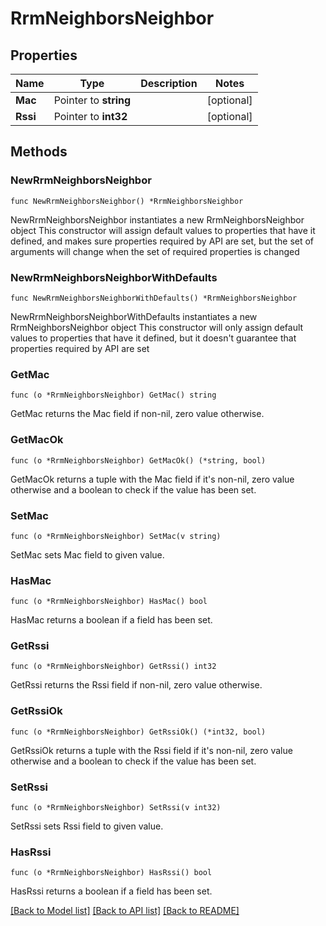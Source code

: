 # RrmNeighborsNeighbor

## Properties

Name | Type | Description | Notes
------------ | ------------- | ------------- | -------------
**Mac** | Pointer to **string** |  | [optional] 
**Rssi** | Pointer to **int32** |  | [optional] 

## Methods

### NewRrmNeighborsNeighbor

`func NewRrmNeighborsNeighbor() *RrmNeighborsNeighbor`

NewRrmNeighborsNeighbor instantiates a new RrmNeighborsNeighbor object
This constructor will assign default values to properties that have it defined,
and makes sure properties required by API are set, but the set of arguments
will change when the set of required properties is changed

### NewRrmNeighborsNeighborWithDefaults

`func NewRrmNeighborsNeighborWithDefaults() *RrmNeighborsNeighbor`

NewRrmNeighborsNeighborWithDefaults instantiates a new RrmNeighborsNeighbor object
This constructor will only assign default values to properties that have it defined,
but it doesn't guarantee that properties required by API are set

### GetMac

`func (o *RrmNeighborsNeighbor) GetMac() string`

GetMac returns the Mac field if non-nil, zero value otherwise.

### GetMacOk

`func (o *RrmNeighborsNeighbor) GetMacOk() (*string, bool)`

GetMacOk returns a tuple with the Mac field if it's non-nil, zero value otherwise
and a boolean to check if the value has been set.

### SetMac

`func (o *RrmNeighborsNeighbor) SetMac(v string)`

SetMac sets Mac field to given value.

### HasMac

`func (o *RrmNeighborsNeighbor) HasMac() bool`

HasMac returns a boolean if a field has been set.

### GetRssi

`func (o *RrmNeighborsNeighbor) GetRssi() int32`

GetRssi returns the Rssi field if non-nil, zero value otherwise.

### GetRssiOk

`func (o *RrmNeighborsNeighbor) GetRssiOk() (*int32, bool)`

GetRssiOk returns a tuple with the Rssi field if it's non-nil, zero value otherwise
and a boolean to check if the value has been set.

### SetRssi

`func (o *RrmNeighborsNeighbor) SetRssi(v int32)`

SetRssi sets Rssi field to given value.

### HasRssi

`func (o *RrmNeighborsNeighbor) HasRssi() bool`

HasRssi returns a boolean if a field has been set.


[[Back to Model list]](../README.md#documentation-for-models) [[Back to API list]](../README.md#documentation-for-api-endpoints) [[Back to README]](../README.md)



